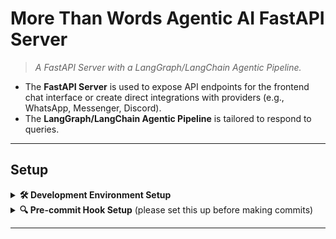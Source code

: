 # More Than Words Agentic AI FastAPI Server
> _A FastAPI Server with a LangGraph/LangChain Agentic Pipeline._

- The **FastAPI Server** is used to expose API endpoints for the frontend chat interface or create direct integrations with providers (e.g., WhatsApp, Messenger, Discord).
- The **LangGraph/LangChain Agentic Pipeline** is tailored to respond to queries.

---

## Setup

<details>
<summary><strong>🛠️ Development Environment Setup</strong></summary>

Prior to starting development, its a good idea to setup your virtual environment.
This will be managed using `uv`, first install this package manager so you can use the CLI commands.

### UV installation
Check the official documentation to install `uv`. Really easy, just copy and paste the command into your terminal, and you should have the CLI working.
- https://docs.astral.sh/uv/getting-started/installation/

### Virtual environment setup
In your terminal setup your virtual environment. This will create a `.venv/` folder in the project root.
```bash
uv sync
```
If you're developing on VSCode please also apply this virtual environment's Python interpreter on VSCode.

### Select the virtual environment's interpreter on VS Code
1. Press `Ctrl + Shift + P` (Windows) or `Cmd + Shift + P` (macOS)
2. Begin by typing "Python select interpreter" and select the command from the dropdown list.
3. Choose the virtual environments interpreter "Python 3.x.x (mtw-backend)".
4. Now you're all good to go!

### Environment variables setup
1. Take a look at the `.env.template` file, those are the env variables you'll need.
2. Create a duplicate of the `.env.template` file and rename it to `.env`, set the environment variables.

### Ruff extension for VS Code (optional but really helpful)
For real-time linting feedback, install the Ruff extension:
1. Open Extensions (`Ctrl + Shift + X` or `Cmd + Shift + X`)
2. Search for "Ruff" by Astral Software
3. Click Install

The extension will automatically use the project's ruff configuration and highlight issues as you code.

### Actually running the server!
To run the server you need to open a terminal and first make sure that you have your virtual environment setup.
1. Apply virtual environment. In your terminal write `.venv/scripts/activate` (Windows) 
or `source .venv/scripts/activate` (macOS)
2. Run the server with `uvicorn app.main:app`, or you can do `uvicorn app.main:app --reload` for hot reloading whilst you code.

</details>

<details>
<summary><strong>🔍 Pre-commit Hook Setup</strong> (please set this up before making commits)</summary>

Prior to committing code, it's essential to ensure code quality, security, and consistency. This project uses multiple pre-commit hooks to maintain high standards.

### Configuring the hooks
The project includes a `.pre-commit-config.yaml` file with comprehensive quality checks. To activate the hooks in your local repository:
```bash
pre-commit install
```

### What the hooks check
After installation, every `git commit` will automatically run:

**Code Quality & Formatting:**
- **Ruff** - Python linting and auto-formatting for consistent code style

**Security:**
- **Bandit** - Scans Python code for common security vulnerabilities and issues
- **Detect Private Key** - Prevents accidental commits of SSH keys, API tokens, and other secrets

**Commit Standards:**
- **Conventional Commits** - Enforces commit message format (e.g., `feat:`, `fix:`, `docs:`)

### How it works
The hooks will:
- Auto-fix issues where possible (formatting, trailing whitespace)
- Block commits if security vulnerabilities or private keys are detected
- Ensure commit messages follow conventional format
- Provide clear feedback on what needs to be fixed manually

### Testing the setup (optional)
To verify everything is working correctly, run the hooks manually on all files:
```bash
pre-commit run --all-files
```

</details>

---